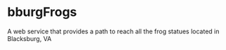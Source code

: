 # bburgFrogs
A web service that provides a path to reach all the frog statues located in Blacksburg, VA
